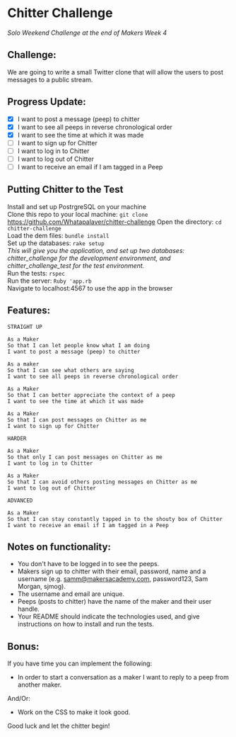 Chitter Challenge
=================

*Solo Weekend Challenge at the end of Makers Week 4*

Challenge:
-------

We are going to write a small Twitter clone that will allow the users to post messages to a public stream.

Progress Update:
-------
- [x] I want to post a message (peep) to chitter
- [x] I want to see all peeps in reverse chronological order
- [x] I want to see the time at which it was made
- [ ] I want to sign up for Chitter
- [ ] I want to log in to Chitter
- [ ] I want to log out of Chitter
- [ ] I want to receive an email if I am tagged in a Peep

Putting Chitter to the Test
-----------

Install and set up PostrgreSQL on your machine  
Clone this repo to your local machine: `git clone` https://github.com/Whatapalaver/chitter-challenge
Open the directory: `cd chitter-challenge`  
Load the dem files: `bundle install`  
Set up the databases: `rake setup`  
*This will give you the application, and set up two databases: chitter_challenge for the development environment, and chitter_challenge_test for the test environment.*  
Run the tests: `rspec`  
Run the server: `Ruby 'app.rb`  
Navigate to localhost:4567 to use the app in the browser  

Features:
-------

```
STRAIGHT UP

As a Maker
So that I can let people know what I am doing  
I want to post a message (peep) to chitter

As a maker
So that I can see what others are saying  
I want to see all peeps in reverse chronological order

As a Maker
So that I can better appreciate the context of a peep
I want to see the time at which it was made

As a Maker
So that I can post messages on Chitter as me
I want to sign up for Chitter

HARDER

As a Maker
So that only I can post messages on Chitter as me
I want to log in to Chitter

As a Maker
So that I can avoid others posting messages on Chitter as me
I want to log out of Chitter

ADVANCED

As a Maker
So that I can stay constantly tapped in to the shouty box of Chitter
I want to receive an email if I am tagged in a Peep
```

Notes on functionality:
------

* You don't have to be logged in to see the peeps.
* Makers sign up to chitter with their email, password, name and a username (e.g. samm@makersacademy.com, password123, Sam Morgan, sjmog).
* The username and email are unique.
* Peeps (posts to chitter) have the name of the maker and their user handle.
* Your README should indicate the technologies used, and give instructions on how to install and run the tests.

Bonus:
-----

If you have time you can implement the following:

* In order to start a conversation as a maker I want to reply to a peep from another maker.

And/Or:

* Work on the CSS to make it look good.

Good luck and let the chitter begin!
